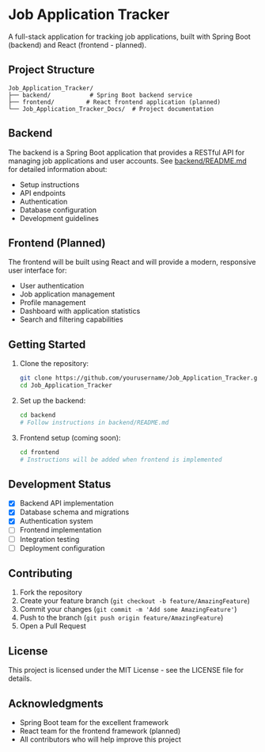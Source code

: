# Job Application Tracker

A full-stack application for tracking job applications, built with Spring Boot (backend) and React (frontend - planned).

## Project Structure

```
Job_Application_Tracker/
├── backend/           # Spring Boot backend service
├── frontend/         # React frontend application (planned)
└── Job_Application_Tracker_Docs/  # Project documentation
```

## Backend

The backend is a Spring Boot application that provides a RESTful API for managing job applications and user accounts. See [backend/README.md](backend/README.md) for detailed information about:

- Setup instructions
- API endpoints
- Authentication
- Database configuration
- Development guidelines

## Frontend (Planned)

The frontend will be built using React and will provide a modern, responsive user interface for:
- User authentication
- Job application management
- Profile management
- Dashboard with application statistics
- Search and filtering capabilities

## Getting Started

1. Clone the repository:
   ```bash
   git clone https://github.com/yourusername/Job_Application_Tracker.git
   cd Job_Application_Tracker
   ```

2. Set up the backend:
   ```bash
   cd backend
   # Follow instructions in backend/README.md
   ```

3. Frontend setup (coming soon):
   ```bash
   cd frontend
   # Instructions will be added when frontend is implemented
   ```

## Development Status

- [x] Backend API implementation
- [x] Database schema and migrations
- [x] Authentication system
- [ ] Frontend implementation
- [ ] Integration testing
- [ ] Deployment configuration

## Contributing

1. Fork the repository
2. Create your feature branch (`git checkout -b feature/AmazingFeature`)
3. Commit your changes (`git commit -m 'Add some AmazingFeature'`)
4. Push to the branch (`git push origin feature/AmazingFeature`)
5. Open a Pull Request

## License

This project is licensed under the MIT License - see the LICENSE file for details.

## Acknowledgments

- Spring Boot team for the excellent framework
- React team for the frontend framework (planned)
- All contributors who will help improve this project 